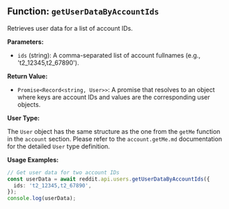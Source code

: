 ## Function: `getUserDataByAccountIds`

Retrieves user data for a list of account IDs.

**Parameters:**

- `ids` (string): A comma-separated list of account fullnames (e.g., 't2_12345,t2_67890').

**Return Value:**

- `Promise<Record<string, User>>`: A promise that resolves to an object where keys are account IDs and values are the corresponding user objects.

**User Type:**

The `User` object has the same structure as the one from the `getMe` function in the `account` section. Please refer to the `account.getMe.md` documentation for the detailed `User` type definition.

**Usage Examples:**

```typescript
// Get user data for two account IDs
const userData = await reddit.api.users.getUserDataByAccountIds({
  ids: 't2_12345,t2_67890',
});
console.log(userData);
```
